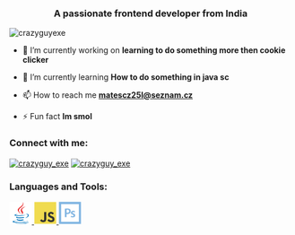 <h3 align="center">A passionate frontend developer from India</h3>

<p align="left"> <img src="https://komarev.com/ghpvc/?username=crazyguyexe&label=Profile%20views&color=0e75b6&style=flat" alt="crazyguyexe" /> </p>

- 🔭 I’m currently working on **learning to do something more then cookie clicker**

- 🌱 I’m currently learning **How to do something in java sc**

- 📫 How to reach me **matescz25l@seznam.cz**

- ⚡ Fun fact **Im smol**

<h3 align="left">Connect with me:</h3>
<p align="left">
<a href="https://twitter.com/crazyguy_exe" target="blank"><img align="center" src="https://raw.githubusercontent.com/rahuldkjain/github-profile-readme-generator/master/src/images/icons/Social/twitter.svg" alt="crazyguy_exe" height="30" width="40" /></a>
<a href="https://instagram.com/crazyguy_exe" target="blank"><img align="center" src="https://raw.githubusercontent.com/rahuldkjain/github-profile-readme-generator/master/src/images/icons/Social/instagram.svg" alt="crazyguy_exe" height="30" width="40" /></a>
</p>

<h3 align="left">Languages and Tools:</h3>
<p align="left"> <a href="https://www.java.com" target="_blank" rel="noreferrer"> <img src="https://raw.githubusercontent.com/devicons/devicon/master/icons/java/java-original.svg" alt="java" width="40" height="40"/> </a> <a href="https://developer.mozilla.org/en-US/docs/Web/JavaScript" target="_blank" rel="noreferrer"> <img src="https://raw.githubusercontent.com/devicons/devicon/master/icons/javascript/javascript-original.svg" alt="javascript" width="40" height="40"/> </a> <a href="https://www.photoshop.com/en" target="_blank" rel="noreferrer"> <img src="https://raw.githubusercontent.com/devicons/devicon/master/icons/photoshop/photoshop-line.svg" alt="photoshop" width="40" height="40"/> </a> </p>
